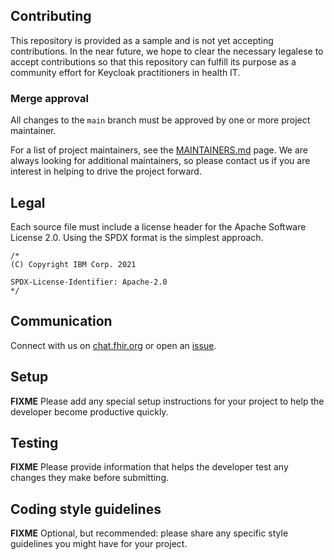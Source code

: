 ## Contributing
This repository is provided as a sample and is not yet accepting contributions.
In the near future, we hope to clear the necessary legalese to accept contributions so that this repository
can fulfill its purpose as a community effort for Keycloak practitioners in health IT.

### Merge approval

All changes to the `main` branch must be approved by one or more project maintainer.

For a list of project maintainers, see the [MAINTAINERS.md](MAINTAINERS.md) page.
We are always looking for additional maintainers, so please contact us if you are interest in helping to drive the project forward.

## Legal

Each source file must include a license header for the Apache
Software License 2.0. Using the SPDX format is the simplest approach.

```
/*
(C) Copyright IBM Corp. 2021

SPDX-License-Identifier: Apache-2.0
*/
```

## Communication
Connect with us on [chat.fhir.org](https://chat.fhir.org/#narrow/stream/179170-smart/topic/Keycloak.20for.20SMART.20authz)
or open an [issue](https://github.com/Alvearie/keycloak-extensions-for-fhir/issues).

## Setup
**FIXME** Please add any special setup instructions for your project to help the developer
become productive quickly.

## Testing
**FIXME** Please provide information that helps the developer test any changes they make
before submitting.

## Coding style guidelines
**FIXME** Optional, but recommended: please share any specific style guidelines you might
have for your project.
